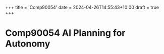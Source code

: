 +++
title = 'Comp90054'
date = 2024-04-26T14:55:43+10:00
draft = true
+++

# Comp90054 AI Planning for Autonomy
```